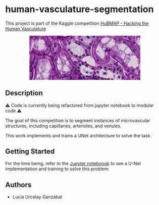 # human-vasculature-segmentation
This project is part of the Kaggle competition [HuBMAP - Hacking the Human Vasculature](https://www.kaggle.com/competitions/hubmap-hacking-the-human-vasculature)

<p align="center">
    <img src="assets/histology_img.png" alt="histology_image" width="70%" style="display: block; margin: 0 auto">
</p>


## Description

:warning: Code is currently being refactored from jupyter notebook to modular code :warning:

The goal of this competition is to segment instances of microvascular structures, including capillaries, arterioles, and venules.

This work implements and trains a UNet architecture to solve the task.

## Getting Started

For the time being, refer to the [Jupyter noteboook](src/Notebooks/human_vasculature_unet.ipynb) to see a U-Net implementation and training to solve this problem:

## Authors

* Lucia Urcelay Ganzabal
